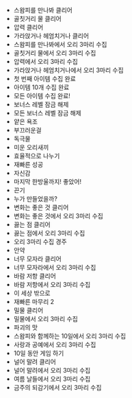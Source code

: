 * 스왐피를 만나봐 클리어
* 골칫거리 물 클리어
* 압력 클리어
* 가라앉거나 헤엄치거나 클리어
* 스왐피를 만나봐에서 오리 3마리 수집
* 골칫거리 물에서 오리 3마리 수집
* 압력에서 오리 3마리 수집
* 가라앉거나 헤엄치거나에서 오리 3마리 수집
* 첫 번째 아이템 수집 완료
* 아이템 10개 수집 완료
* 모든 아이템 수집 완료!
* 보너스 레벨 잠금 해제
* 모든 보너스 레벨 잠금 해제
* 얕은 욕조
* 부끄러운걸
* 독극물
* 미운 오리새끼
* 효율적으로 나누기
* 재빠른 성공
* 자신감
* 마지막 한방울까지! 좋았어!
* 끈기
* 누가 만들었을까?
* 변화는 좋은 것 클리어
* 변화는 좋은 것에서 오리 3마리 수집
* 끓는 점 클리어
* 끓는 점에서 오리 3마리 수집
* 오리 3마리 수집 경주
* 안약
* 너무 모자라 클리어
* 너무 모자라에서 오리 3마리 수집
* 바람 저항 클리어
* 바람 저항에서 오리 3마리 수집
* 이 세상 밖으로
* 재빠른 마무리 2
* 밀물 클리어
* 밀물에서 오리 3마리 수집
* 파괴의 맛
* 스왐피와 함께하는 10일에서 오리 3마리 수집
* 사랑과 공예에서 오리 3마리 수집
* 10일 동안 게임 하기
* 널어 말려 클리어
* 널어 말려에서 오리 3마리 수집
* 여름 날들에서 오리 3마리 수집
* 금주의 되감기에서 오리 3마리 수집
